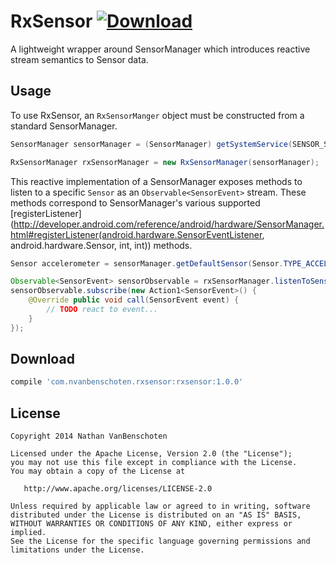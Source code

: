 # RxSensor [ ![Download](https://api.bintray.com/packages/nvanbenschoten/maven/rxsensor/images/download.svg) ](https://bintray.com/nvanbenschoten/maven/rxsensor/_latestVersion)
A lightweight wrapper around SensorManager which introduces reactive stream semantics to Sensor data.

## Usage

To use RxSensor, an `RxSensorManger` object must be constructed from a standard SensorManager.

```java
SensorManager sensorManager = (SensorManager) getSystemService(SENSOR_SERVICE);

RxSensorManager rxSensorManager = new RxSensorManager(sensorManager);
```

This reactive implementation of a SensorManager exposes methods to listen to a specific `Sensor`
as an `Observable<SensorEvent>` stream. These methods correspond to SensorManager's various supported
[registerListener](http://developer.android.com/reference/android/hardware/SensorManager.html#registerListener(android.hardware.SensorEventListener, android.hardware.Sensor, int, int))
methods.

```java
Sensor accelerometer = sensorManager.getDefaultSensor(Sensor.TYPE_ACCELEROMETER);

Observable<SensorEvent> sensorObservable = rxSensorManager.listenToSensor(accelerometer, SensorManager.SENSOR_DELAY_NORMAL);
sensorObservable.subscribe(new Action1<SensorEvent>() {
    @Override public void call(SensorEvent event) {
        // TODO react to event...
    }
});
```

## Download

```groovy
compile 'com.nvanbenschoten.rxsensor:rxsensor:1.0.0'
```

## License

    Copyright 2014 Nathan VanBenschoten

    Licensed under the Apache License, Version 2.0 (the "License");
    you may not use this file except in compliance with the License.
    You may obtain a copy of the License at

       http://www.apache.org/licenses/LICENSE-2.0

    Unless required by applicable law or agreed to in writing, software
    distributed under the License is distributed on an "AS IS" BASIS,
    WITHOUT WARRANTIES OR CONDITIONS OF ANY KIND, either express or implied.
    See the License for the specific language governing permissions and
    limitations under the License.